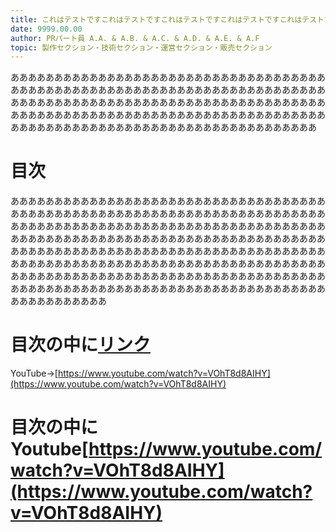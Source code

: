 ```yaml
---
title: これはテストですこれはテストですこれはテストですこれはテストですこれはテストですこれはテストですこれはテストですこれはテストです
date: 9999.00.00
author: PRパート員 A.A. & A.B. & A.C. & A.D. & A.E. & A.F
topic: 製作セクション・技術セクション・運営セクション・販売セクション
---
```


あああああああああああああああああああああああああああああああああああああああああああああああああああああああああああああああああああああああああああああああああああああああああああああああああああああああああああああああああああああああああああああああああああああああああああああああああああああああああああああああああああああああああああああああああああ

# 目次

あああああああああああああああああああああああああああああああああああああああああああああああああああああああああああああああああああああああああああああああああああああああああああああああああああああああああああああああああああああああああああああああああああああああああああああああああああああああああああああああああああああああああああああああああああああああああああああああああああああああああああああああああああああああああああああああああああああああああああああああああああああああああああああああああああああああああああああああああああああああああああああああああああああああああああ

# 目次の中に[リンク](https://example.com/)

YouTube->[https://www.youtube.com/watch?v=VOhT8d8AIHY](https://www.youtube.com/watch?v=VOhT8d8AIHY)

# 目次の中にYoutube[https://www.youtube.com/watch?v=VOhT8d8AIHY](https://www.youtube.com/watch?v=VOhT8d8AIHY)
